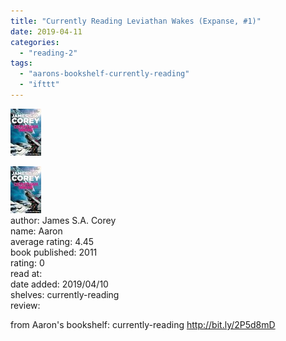 ```yaml
---
title: "Currently Reading Leviathan Wakes (Expanse, #1)"
date: 2019-04-11
categories: 
  - "reading-2"
tags: 
  - "aarons-bookshelf-currently-reading"
  - "ifttt"
---
```


![](images/38213061.jpg)  

![Leviathan Wakes (Expanse, #1)](images/38213061.jpg)  
author: James S.A. Corey  
name: Aaron  
average rating: 4.45  
book published: 2011  
rating: 0  
read at:  
date added: 2019/04/10  
shelves: currently-reading  
review:  
  
  
  
from Aaron's bookshelf: currently-reading http://bit.ly/2P5d8mD
